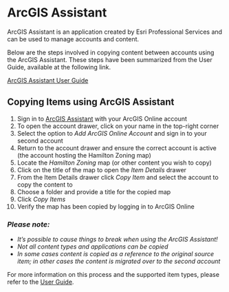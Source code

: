 # ArcGIS Assistant 

ArcGIS Assistant is an application created by Esri Professional Services and can be used to manage accounts and content.  

Below are the steps involved in copying content between accounts using the ArcGIS Assistant. These steps have been summarized from the User Guide, available at the following link. 

[ArcGIS Assistant User Guide](https://guide.assistant.esri-ps.com/docs) 

 
## Copying Items using ArcGIS Assistant 

1. Sign in to [ArcGIS Assistant](https://assistant.esri-ps.com/) with your ArcGIS Online account
2. To open the account drawer, click on your name in the top-right corner
3. Select the option to _Add ArcGIS Online Account_ and sign in to your second account
4. Return to the account drawer and ensure the correct account is active (the account hosting the Hamilton Zoning map)
5. Locate the _Hamilton Zoning_ map (or other content you wish to copy)
6. Click on the title of the map to open the _Item Details_ drawer
7. From the Item Details drawer click _Copy Item_ and select the account to copy the content to 
8. Choose a folder and provide a title for the copied map
9. Click _Copy Items_
10. Verify the map has been copied by logging in to ArcGIS Online
 
### _Please note:_

- _It’s possible to cause things to break when using the ArcGIS Assistant!_
- _Not all content types and applications can be copied_
- _In some cases content is copied as a reference to the original source item; in other cases the content is migrated over to the second account_

For more information on this process and the supported item types, please refer to the [User Guide](https://guide.assistant.esri-ps.com/docs).

